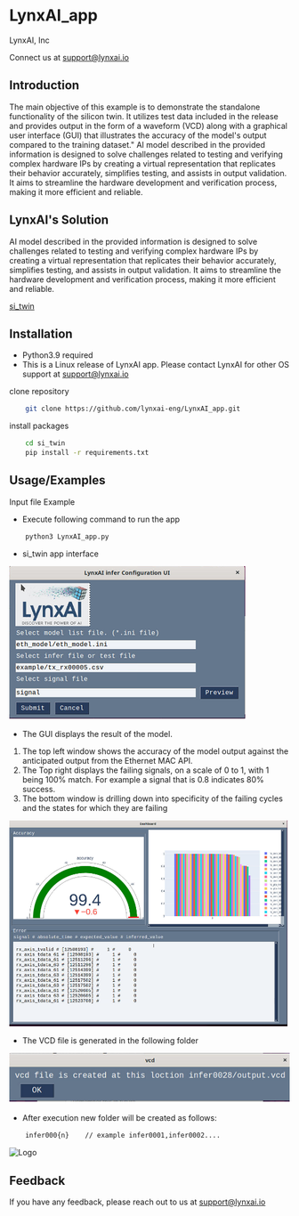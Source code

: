 # LynxAI_app

LynxAI, Inc

Connect us at support@lynxai.io


## Introduction
The main objective of this example is to demonstrate the standalone functionality of the silicon twin. It utilizes test data included in the release and provides output in the form of a waveform (VCD) along with a graphical user interface (GUI) that illustrates the accuracy of the model's output compared to the training dataset."
AI model described in the provided information is designed to solve challenges related to testing and verifying complex hardware IPs by creating a virtual representation that replicates their behavior accurately, simplifies testing, and assists in output validation. It aims to streamline the hardware development and verification process, making it more efficient and reliable.

## LynxAI's Solution
AI model described in the provided information is designed to solve challenges related to testing and verifying complex hardware IPs by creating a virtual representation that replicates their behavior accurately, simplifies testing, and assists in output validation. It aims to streamline the hardware development and verification process, making it more efficient and reliable.

[si_twin](https://github.com/lynxai-eng/si_twin/blob/main/silicon_twin_demo.pdf)
## Installation
- Python3.9 required
- This is a Linux release of LynxAI app. Please contact LynxAI for other OS support at support@lynxai.io

clone repository

```bash
    git clone https://github.com/lynxai-eng/LynxAI_app.git
```

install packages 
```bash
    cd si_twin
    pip install -r requirements.txt
```

## Usage/Examples

Input file Example


-  Execute following command to run the app

```bash
    python3 LynxAI_app.py 
```
- si_twin app interface 

![alt text](https://github.com/lynxai-eng/si_twin/blob/main/1.png)
- The GUI displays the result of the model. 
1. The top left window shows the accuracy of the model output against the anticipated output from the Ethernet MAC API. 
2. The Top right displays the failing signals, on a scale of 0 to 1, with 1 being 100% match. For example a signal that is 0.8 indicates  80% success.
3. The bottom window is drilling down into specificity of the failing cycles and the states for which they are failing

![alt text](https://github.com/lynxai-eng/si_twin/blob/main/2.png)
- The VCD file is generated in the following folder

![alt text](https://github.com/lynxai-eng/si_twin/blob/main/3.png)
- After execution new folder will be created as follows: 
```bash
    infer000{n}    // example infer0001,infer0002....
```



 
![Logo](https://lynxai.io/wp-content/uploads/2021/11/AynxAi-Logo-design-final-min-1536x1536-1.png)


## Feedback

If you have any feedback, please reach out to us at support@lynxai.io
